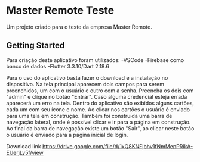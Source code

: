 # Master Remote Teste

Um projeto criado para o teste da empresa Master Remote.

## Getting Started

Para criação deste aplicativo foram utilizados: 
-VSCode
-Firebase como banco de dados
-Flutter 3.3.10/Dart 2.18.6

Para o uso do aplicativo basta fazer o download e a instalação no dispositivo.
Na tela principal aparecem dois campos para serem preenchidos, um com o usuário e outro com a senha.
Preencha os dois com "admin" e clique no botão "Entrar". Caso alguma credencial esteja errada aparecerá um erro na tela.
Dentro do aplicativo são exibidos alguns cartões, cada um com seu ícone e nome. Ao clicar nos cartões o usuário é enviado para uma tela em construção.
Também foi construída uma barra de navegação lateral, onde é possível clicar e ir para a página em construção.
Ao final da barra de navegação existe um botão "Sair", ao clicar neste botão o usuário é enviado para a página inicial de login.

Download link https://drive.google.com/file/d/1xQ8KNFjbhv1fNmMepPRikA-EUerjLy5f/view
